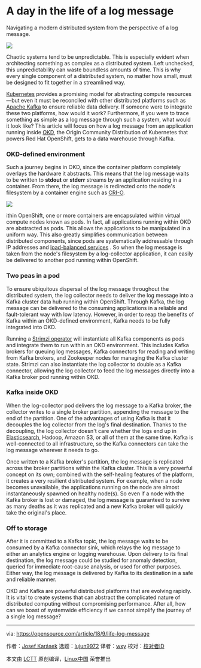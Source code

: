 A day in the life of a log message
======

Navigating a modern distributed system from the perspective of a log message.

![](https://opensource.com/sites/default/files/styles/image-full-size/public/lead-images/plane_travel_world_international.png?itok=jG3sYPty)

Chaotic systems tend to be unpredictable. This is especially evident when architecting something as complex as a distributed system. Left unchecked, this unpredictability can waste boundless amounts of time. This is why every single component of a distributed system, no matter how small, must be designed to fit together in a streamlined way.

[Kubernetes][1] provides a promising model for abstracting compute resources—but even it must be reconciled with other distributed platforms such as [Apache Kafka][2] to ensure reliable data delivery. If someone were to integrate these two platforms, how would it work? Furthermore, if you were to trace something as simple as a log message through such a system, what would it look like? This article will focus on how a log message from an application running inside [OKD][3], the Origin Community Distribution of Kubernetes that powers Red Hat OpenShift, gets to a data warehouse through Kafka.

### OKD-defined environment

Such a journey begins in OKD, since the container platform completely overlays the hardware it abstracts. This means that the log message waits to be written to **stdout** or **stderr** streams by an application residing in a container. From there, the log message is redirected onto the node's filesystem by a container engine such as [CRI-O][4].

![](https://opensource.com/sites/default/files/uploads/logmessagepathway.png)

ithin OpenShift, one or more containers are encapsulated within virtual compute nodes known as pods. In fact, all applications running within OKD are abstracted as pods. This allows the applications to be manipulated in a uniform way. This also greatly simplifies communication between distributed components, since pods are systematically addressable through IP addresses and [load-balanced services][5] . So when the log message is taken from the node's filesystem by a log-collector application, it can easily be delivered to another pod running within OpenShift.

### Two peas in a pod

To ensure ubiquitous dispersal of the log message throughout the distributed system, the log collector needs to deliver the log message into a Kafka cluster data hub running within OpenShift. Through Kafka, the log message can be delivered to the consuming applications in a reliable and fault-tolerant way with low latency. However, in order to reap the benefits of Kafka within an OKD-defined environment, Kafka needs to be fully integrated into OKD.

Running a [Strimzi operator][6] will instantiate all Kafka components as pods and integrate them to run within an OKD environment. This includes Kafka brokers for queuing log messages, Kafka connectors for reading and writing from Kafka brokers, and Zookeeper nodes for managing the Kafka cluster state. Strimzi can also instantiate the log collector to double as a Kafka connector, allowing the log collector to feed the log messages directly into a Kafka broker pod running within OKD.

### Kafka inside OKD

When the log-collector pod delivers the log message to a Kafka broker, the collector writes to a single broker partition, appending the message to the end of the partition. One of the advantages of using Kafka is that it decouples the log collector from the log's final destination. Thanks to the decoupling, the log collector doesn't care whether the logs end up in [Elasticsearch][7], Hadoop, Amazon S3, or all of them at the same time. Kafka is well-connected to all infrastructure, so the Kafka connectors can take the log message wherever it needs to go.

Once written to a Kafka broker's partition, the log message is replicated across the broker partitions within the Kafka cluster. This is a very powerful concept on its own; combined with the self-healing features of the platform, it creates a very resilient distributed system. For example, when a node becomes unavailable, the applications running on the node are almost instantaneously spawned on healthy node(s). So even if a node with the Kafka broker is lost or damaged, the log message is guaranteed to survive as many deaths as it was replicated and a new Kafka broker will quickly take the original's place.

### Off to storage

After it is committed to a Kafka topic, the log message waits to be consumed by a Kafka connector sink, which relays the log message to either an analytics engine or logging warehouse. Upon delivery to its final destination, the log message could be studied for anomaly detection, queried for immediate root-cause analysis, or used for other purposes. Either way, the log message is delivered by Kafka to its destination in a safe and reliable manner.

OKD and Kafka are powerful distributed platforms that are evolving rapidly. It is vital to create systems that can abstract the complicated nature of distributed computing without compromising performance. After all, how can we boast of systemwide efficiency if we cannot simplify the journey of a single log message?


--------------------------------------------------------------------------------

via: https://opensource.com/article/18/9/life-log-message

作者：[Josef Karásek][a]
选题：[lujun9972](https://github.com/lujun9972)
译者：[wxy](https://github.com/wxy)
校对：[校对者ID](https://github.com/校对者ID)

本文由 [LCTT](https://github.com/LCTT/TranslateProject) 原创编译，[Linux中国](https://linux.cn/) 荣誉推出

[a]: https://opensource.com/users/jkarasek
[1]: https://kubernetes.io/
[2]: https://kafka.apache.org/
[3]: https://www.okd.io/
[4]: http://cri-o.io/
[5]: https://kubernetes.io/docs/concepts/services-networking/service/
[6]: http://strimzi.io/
[7]: https://www.elastic.co/
